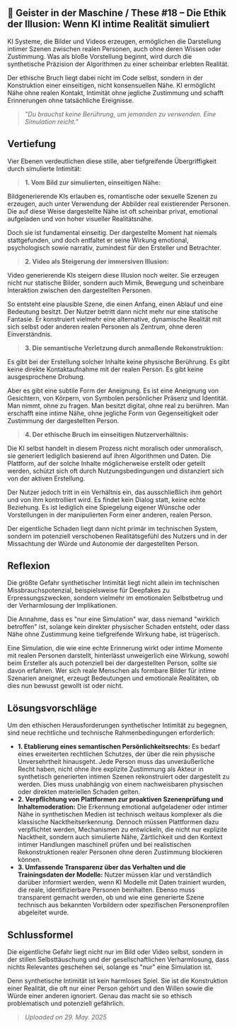 ## 👻 Geister in der Maschine / These #18 – Die Ethik der Illusion: Wenn KI intime Realität simuliert

KI Systeme, die Bilder und Videos erzeugen, ermöglichen die Darstellung intimer Szenen zwischen realen Personen, auch ohne deren Wissen oder Zustimmung. Was als bloße Vorstellung beginnt, wird durch die synthetische Präzision der Algorithmen zu einer scheinbar erlebten Realität.

Der ethische Bruch liegt dabei nicht im Code selbst, sondern in der Konstruktion einer einseitigen, nicht konsensuellen Nähe. KI ermöglicht Nähe ohne realen Kontakt, Intimität ohne jegliche Zustimmung und schafft Erinnerungen ohne tatsächliche Ereignisse.

> *"Du brauchst keine Berührung, um jemanden zu verwenden. Eine Simulation reicht."*

## Vertiefung

Vier Ebenen verdeutlichen diese stille, aber tiefgreifende Übergriffigkeit durch simulierte Intimität:

> **1. Vom Bild zur simulierten, einseitigen Nähe:**  
  
 Bildgenerierende KIs erlauben es, romantische oder sexuelle Szenen zu erzeugen, auch unter Verwendung der Abbilder real existierender Personen. Die auf diese Weise dargestellte Nähe ist oft scheinbar privat, emotional aufgeladen und von hoher visueller Realitätsnähe.  
  
 Doch sie ist fundamental einseitig. Der dargestellte Moment hat niemals stattgefunden, und doch entfaltet er seine Wirkung emotional, psychologisch sowie narrativ, zumindest für den Ersteller und Betrachter.

> **2. Video als Steigerung der immersiven Illusion:**  
  
 Video generierende KIs steigern diese Illusion noch weiter. Sie erzeugen nicht nur statische Bilder, sondern auch Mimik, Bewegung und scheinbare Interaktion zwischen den dargestellten Personen.  
  
 So entsteht eine plausible Szene, die einen Anfang, einen Ablauf und eine Bedeutung besitzt. Der Nutzer betritt dann nicht mehr nur eine statische Fantasie. Er konstruiert vielmehr eine alternative, dynamische Realität mit sich selbst oder anderen realen Personen als Zentrum, ohne deren Einverständnis.

> **3. Die semantische Verletzung durch anmaßende Rekonstruktion:**  
  
 Es gibt bei der Erstellung solcher Inhalte keine physische Berührung. Es gibt keine direkte Kontaktaufnahme mit der realen Person. Es gibt keine ausgesprochene Drohung.  
  
 Aber es gibt eine subtile Form der Aneignung. Es ist eine Aneignung von Gesichtern, von Körpern, von Symbolen persönlicher Präsenz und Identität. Man nimmt, ohne zu fragen. Man besitzt digital, ohne real zu berühren. Man erschafft eine intime Nähe, ohne jegliche Form von Gegenseitigkeit oder Zustimmung der dargestellten Person.

> **4. Der ethische Bruch im einseitigen Nutzerverhältnis:**  
  
 Die KI selbst handelt in diesem Prozess nicht moralisch oder unmoralisch, sie generiert lediglich basierend auf ihren Algorithmen und Daten. Die Plattform, auf der solche Inhalte möglicherweise erstellt oder geteilt werden, schützt sich oft durch Nutzungsbedingungen und distanziert sich von der aktiven Erstellung.  
  
 Der Nutzer jedoch tritt in ein Verhältnis ein, das ausschließlich ihm gehört und von ihm kontrolliert wird. Es findet kein Dialog statt, keine echte Beziehung. Es ist lediglich eine Spiegelung eigener Wünsche oder Vorstellungen in der manipulierten Form einer anderen, realen Person.   
  
 Der eigentliche Schaden liegt dann nicht primär im technischen System, sondern im potenziell verschobenen Realitätsgefühl des Nutzers und in der Missachtung der Würde und Autonomie der dargestellten Person.

## Reflexion

Die größte Gefahr synthetischer Intimität liegt nicht allein im technischen Missbrauchspotenzial, beispielsweise für Deepfakes zu Erpressungszwecken, sondern vielmehr im emotionalen Selbstbetrug und der Verharmlosung der Implikationen.

Die Annahme, dass es "nur eine Simulation" war, dass niemand "wirklich betroffen" ist, solange kein direkter physischer Schaden entsteht, oder dass Nähe ohne Zustimmung keine tiefgreifende Wirkung habe, ist trügerisch.

Eine Simulation, die wie eine echte Erinnerung wirkt oder intime Momente mit realen Personen darstellt, hinterlässt unweigerlich eine Wirkung, sowohl beim Ersteller als auch potenziell bei der dargestellten Person, sollte sie davon erfahren. Wer sich reale Menschen als formbare Bilder für intime Szenarien aneignet, erzeugt Bedeutungen und emotionale Realitäten, ob dies nun bewusst gewollt ist oder nicht.

## Lösungsvorschläge

Um den ethischen Herausforderungen synthetischer Intimität zu begegnen, sind neue rechtliche und technische Rahmenbedingungen erforderlich:

- **1. Etablierung eines semantischen Persönlichkeitsrechts:** Es bedarf eines erweiterten rechtlichen Schutzes, der über die rein physische Unversehrtheit hinausgeht. Jede Person muss das unveräußerliche Recht haben, nicht ohne ihre explizite Zustimmung als Akteur in synthetisch generierten intimen Szenen rekonstruiert oder dargestellt zu werden. Dies muss unabhängig von einem nachweisbaren physischen oder direkten materiellen Schaden gelten.
- **2. Verpflichtung von Plattformen zur proaktiven Szenenprüfung und Inhaltemoderation:** Die Erkennung emotional aufgeladener oder intimer Nähe in synthetischen Medien ist technisch weitaus komplexer als die klassische Nacktheitserkennung. Dennoch müssen Plattformen dazu verpflichtet werden, Mechanismen zu entwickeln, die nicht nur explizite Nacktheit, sondern auch simulierte Nähe, Zärtlichkeit und den Kontext intimer Handlungen maschinell prüfen und bei realistischen Rekonstruktionen realer Personen ohne deren Zustimmung blockieren können.
- **3. Umfassende Transparenz über das Verhalten und die Trainingsdaten der Modelle:** Nutzer müssen klar und verständlich darüber informiert werden, wenn KI Modelle mit Daten trainiert wurden, die reale, identifizierbare Personen beinhalten. Ebenso muss transparent gemacht werden, ob und wie eine generierte Szene technisch aus bekannten Vorbildern oder spezifischen Personenprofilen abgeleitet wurde.
 
## Schlussformel

Die eigentliche Gefahr liegt nicht nur im Bild oder Video selbst, sondern in der stillen Selbsttäuschung und der gesellschaftlichen Verharmlosung, dass nichts Relevantes geschehen sei, solange es "nur" eine Simulation ist.

Denn synthetische Intimität ist kein harmloses Spiel. Sie ist die Konstruktion einer Realität, die oft nur einer Person gehört und den Willen sowie die Würde einer anderen ignoriert. Genau das macht sie so ethisch problematisch und potenziell gefährlich.

> *Uploaded on 29. May. 2025*